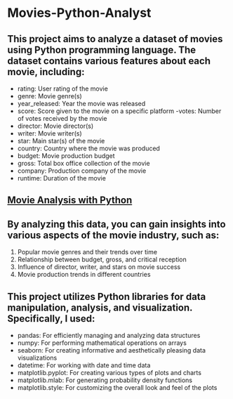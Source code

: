 # Movies-Python-Analyst
## This project aims to analyze a dataset of movies using Python programming language. The dataset contains various features about each movie, including:

- rating: User rating of the movie
- genre: Movie genre(s)
- year_released: Year the movie was released
- score: Score given to the movie on a specific platform
-votes: Number of votes received by the movie
- director: Movie director(s)
- writer: Movie writer(s)
- star: Main star(s) of the movie
- country: Country where the movie was produced
- budget: Movie production budget
- gross: Total box office collection of the movie
- company: Production company of the movie
- runtime: Duration of the movie

## [Movie Analysis with Python](https://github.com/Ahmedismael1/Movies-Python-Analyst/blob/main/Movies_Analyst.ipynb)

## By analyzing this data, you can gain insights into various aspects of the movie industry, such as:
1) Popular movie genres and their trends over time
2) Relationship between budget, gross, and critical reception
3) Influence of director, writer, and stars on movie success
4) Movie production trends in different countries

## This project utilizes Python libraries for data manipulation, analysis, and visualization. Specifically, I used:
- pandas: For efficiently managing and analyzing data structures
- numpy: For performing mathematical operations on arrays
- seaborn: For creating informative and aesthetically pleasing data visualizations
- datetime: For working with date and time data
- matplotlib.pyplot: For creating various types of plots and charts
- matplotlib.mlab: For generating probability density functions
- matplotlib.style: For customizing the overall look and feel of the plots
